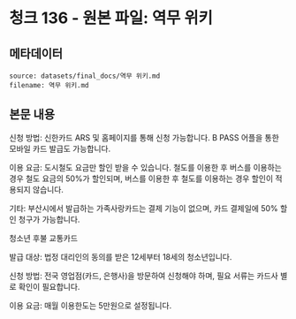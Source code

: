 # 청크 136 - 원본 파일: 역무 위키

## 메타데이터

```
source: datasets/final_docs/역무 위키.md
filename: 역무 위키.md
```

## 본문 내용

신청 방법: 신한카드 ARS 및 홈페이지를 통해 신청 가능합니다. B PASS 어플을 통한 모바일 카드 발급도 가능합니다.

이용 요금: 도시철도 요금만 할인 받을 수 있습니다. 철도를 이용한 후 버스를 이용하는 경우 철도 요금의 50%가 할인되며, 버스를 이용한 후 철도를 이용하는 경우 할인이 적용되지 않습니다.

기타: 부산시에서 발급하는 가족사랑카드는 결제 기능이 없으며, 카드 결제일에 50% 할인 청구가 가능합니다.

청소년 후불 교통카드

발급 대상: 법정 대리인의 동의를 받은 12세부터 18세의 청소년입니다.

신청 방법: 전국 영업점(카드, 은행사)을 방문하여 신청해야 하며, 필요 서류는 카드사 별로 확인이 필요합니다.

이용 요금: 매월 이용한도는 5만원으로 설정됩니다.